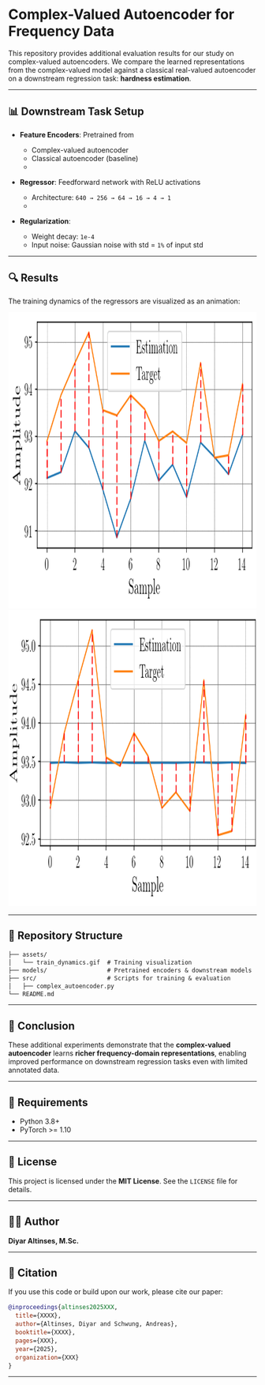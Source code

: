 
# Complex-Valued Autoencoder for Frequency Data

This repository provides additional evaluation results for our study on complex-valued autoencoders. We compare the learned representations from the complex-valued model against a classical real-valued autoencoder on a downstream regression task: **hardness estimation**.

---

## 📊 Downstream Task Setup

* **Feature Encoders**: Pretrained from

  * Complex-valued autoencoder
  * Classical autoencoder (baseline)
  * 
* **Regressor**: Feedforward network with ReLU activations

  * Architecture: `640 → 256 → 64 → 16 → 4 → 1`
  * 
* **Regularization**:

  * Weight decay: `1e-4`
  * Input noise: Gaussian noise with std = `1%` of input std

---

## 🔍 Results

The training dynamics of the regressors are visualized as an animation:

<p align="center">
  <img src="autoencoder_downstream.gif" width="600" height="600" alt="til">
  <img src="complex_autoencoder_downstream.gif" width="600" height="600" alt="til">
</p>

---

## 📂 Repository Structure

```
├── assets/
│   └── train_dynamics.gif  # Training visualization
├── models/                 # Pretrained encoders & downstream models
├── src/                    # Scripts for training & evaluation
│   ├── complex_autoencoder.py
└── README.md
```

---


## 📌 Conclusion

These additional experiments demonstrate that the **complex-valued autoencoder** learns **richer frequency-domain representations**, enabling improved performance on downstream regression tasks even with limited annotated data.

---

## 📌 Requirements

* Python 3.8+
* PyTorch >= 1.10

---

## 📜 License

This project is licensed under the **MIT License**. See the `LICENSE` file for details.

---

## 🙋‍♂️ Author

**Diyar Altinses, M.Sc.**

---

## 📌 Citation
If you use this code or build upon our work, please cite our paper:


```bibtex
@inproceedings{altinses2025XXX,
  title={XXXX},
  author={Altinses, Diyar and Schwung, Andreas},
  booktitle={XXXX},
  pages={XXX},
  year={2025},
  organization={XXX}
}
```

---

